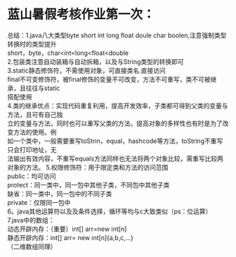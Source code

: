 # 蓝山暑假考核作业第一次：<br>
总结：1.java八大类型byte short int long float doule char boolen,注意强制类型转换时的类型提升<br>
      short，byte，char<int<long<float<double<br>
      2.包装类注意自动装箱与自动拆箱，以及与String类型的转换即可<br>
      3.static静态修饰符，不需使用对象，可直接类名.直接访问<br>
        final不可变修饰符，被final修饰的变量不可改变，方法不可重写，类不可被继承，且往往与static<br>
        搭配使用<br>
      4.类的继承优点：实现代码重复利用，提高开发效率，子类都可得到父类的变量与方法，且可有自己独<br>
        立的变量与方法，同时也可以重写父类的方法，提高对象的多样性也有时是为了改变方法的使用。例<br>
        如一个类中，一般需要重写toStrin，equal，hashcode等方法，toString不重写只会打印地址，无<br>
        法输出有效内容，不重写equals方法同样也无法将两个对象比较，需重写比较两对象的方法。
      5.权限修饰符：用于限定类和方法的访问范围<br>
        public：均可访问<br>
        protect：同一类中，同一包中其他子类，不同包中其他子类<br>
        缺省：同一类中，同一包中的不同子类<br>
        private：仅限同一包中<br>
      6。java其他运算符以及及条件选择，循环等均与c大致类似（ps：位运算）<br>
      7.java中的数组：<br>
        动态开辟内存：（重要）int[] arr=new int[n]<br>
        静态开辟内存：int[] arr= new int[n]{a,b,c,...}<br>
        （二维数组同理）<br>
        
